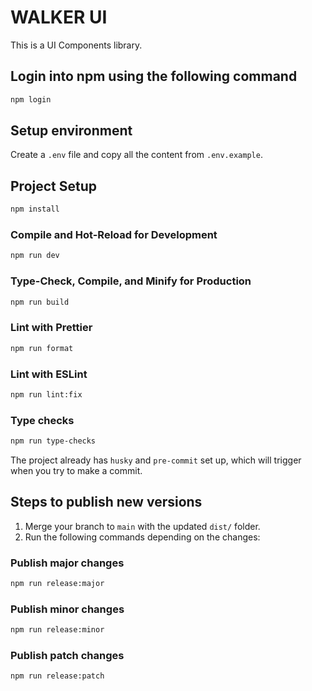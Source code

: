 # WALKER UI

This is a UI Components library.

## Login into npm using the following command

```sh
npm login
```

## Setup environment

Create a `.env` file and copy all the content from `.env.example`.

## Project Setup

```sh
npm install
```

### Compile and Hot-Reload for Development

```sh
npm run dev
```

### Type-Check, Compile, and Minify for Production

```sh
npm run build
```

### Lint with **Prettier**

```sh
npm run format
```

### Lint with **ESLint**

```sh
npm run lint:fix
```

### Type checks

```sh
npm run type-checks
```

The project already has `husky` and `pre-commit` set up, which will trigger when you try to make a commit.

## Steps to publish new versions

1. Merge your branch to `main` with the updated `dist/` folder.
2. Run the following commands depending on the changes:

### Publish major changes

```sh
npm run release:major
```

### Publish minor changes

```sh
npm run release:minor
```

### Publish patch changes

```sh
npm run release:patch
```
